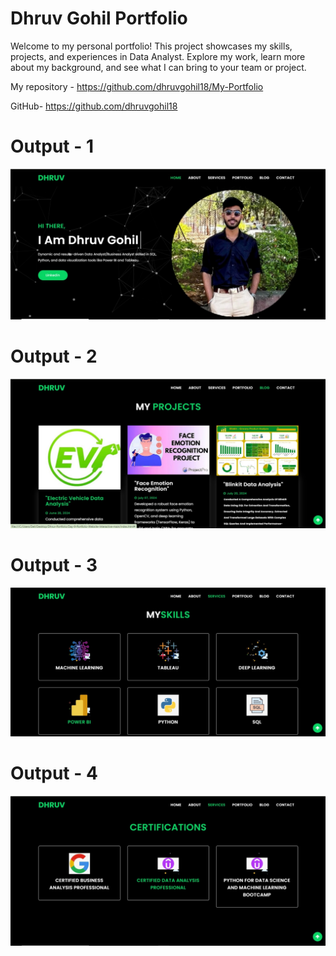 # Dhruv Gohil Portfolio
Welcome to my personal portfolio! This project showcases my skills, projects, and experiences in Data Analyst. Explore my work, learn more about my background, and see what I can bring to your team or project.

My repository - https://github.com/dhruvgohil18/My-Portfolio

GitHub- https://github.com/dhruvgohil18

# Output - 1

![Screenshot (1)](https://github.com/dhruvgohil18/My-Portfolio/blob/main/Screen%201.jpg)


# Output - 2

![Screenshot (2)](https://github.com/dhruvgohil18/My-Portfolio/blob/main/Screen%202.jpg)


# Output - 3

![Screenshot (3)](https://github.com/dhruvgohil18/My-Portfolio/blob/main/Screen%203.jpg)

# Output - 4

![Screenshot (4)](https://github.com/dhruvgohil18/My-Portfolio/blob/main/Screen%204.jpg)
